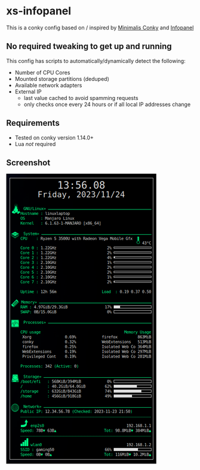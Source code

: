 # xs-infopanel

This is a conky config based on / inspired by [Minimalis Conky](https://www.gnome-look.org/p/1112273) and [Infopanel](https://www.gnome-look.org/p/1006397)


## No required tweaking to get up and running

This config has scripts to automatically/dynamically detect the following:
* Number of CPU Cores
* Mounted storage partitions (deduped)
* Available network adapters
* External IP
  * last value cached to avoid spamming requests
  * only checks once every 24 hours or if all local IP addresses change

## Requirements
* Tested on conky version 1.14.0+
* Lua *not* required

## Screenshot
![screenshot of v2.0.0](https://github.com/lectrode/xs-infopanel/blob/main/screenshots/v2.0.0.png?raw=true "v2.0.0")

